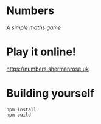 # Numbers
_A simple maths game_


# Play it online!
https://numbers.shermanrose.uk

# Building yourself 

```
npm install
npm build
```
